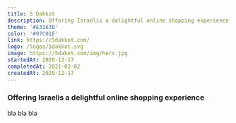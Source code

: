 ```yaml
---
title: 5 Dakkot
description: Offering Israelis a delightful online shopping experience
theme: '#E3163B'
color: '#97C01E'
link: https://5dakkot.com/
logo: /logos/5dakkot.svg
image: https://5dakot.com/img/hero.jpg
startedAt: 2020-12-17
completedAt: 2021-02-02
createdAt: 2020-12-17
---
```


### Offering Israelis a delightful online shopping experience

bla bla bla
